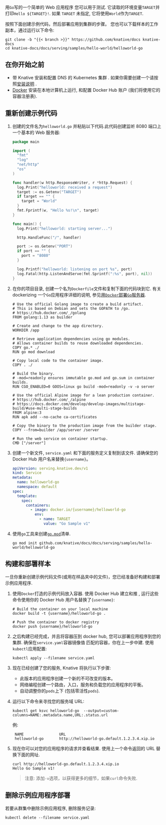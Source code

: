 用`Go`写的一个简单的 Web 应用程序 您可以用于测试.
它读取的环境变量`TARGET`并打印`Hello ${TARGET}!`.
如果 `TARGET` 未指定, 它将使用`World`作为`TARGET`.

按照下面创建示例代码，然后部署应用到集群的步骤。
您也可以下载样本的工作副本，通过运行以下命令:

```shell
git clone -b "{{< branch >}}" https://github.com/knative/docs knative-docs
cd knative-docs/docs/serving/samples/hello-world/helloworld-go
```

## 在你开始之前

- 带 Knative 安装和配置 DNS 的 Kubernetes 集群 .
  如果你需要创建一个请按照[安装说明](../../../../install/README.md) .
- [Docker](https://www.docker.com) 安装在本地计算机上运行, 和配置 Docker Hub 账户 (我们将使用它的容器注册表).

## 重新创建示例代码

1. 创建的文件名为`helloworld.go` 并粘贴以下代码.此代码创建监听 8080 端口上一个基本的 Web 服务器:

   ```go
   package main

   import (
     "fmt"
     "log"
     "net/http"
     "os"
   )

   func handler(w http.ResponseWriter, r *http.Request) {
     log.Print("helloworld: received a request")
     target := os.Getenv("TARGET")
     if target == "" {
       target = "World"
     }
     fmt.Fprintf(w, "Hello %s!\n", target)
   }

   func main() {
     log.Print("helloworld: starting server...")

     http.HandleFunc("/", handler)

     port := os.Getenv("PORT")
     if port == "" {
       port = "8080"
     }

     log.Printf("helloworld: listening on port %s", port)
     log.Fatal(http.ListenAndServe(fmt.Sprintf(":%s", port), nil))
   }
   ```

2. 在你的项目目录, 创建一个名为`Dockerfile`文件和复制下面的代码块到它. 有关 dockerizing 一个`Go`应用程序详细的说明, 参见[用`Docker`部署`Go`服务器](https://blog.golang.org/docker).

   ```docker
   # Use the official Golang image to create a build artifact.
   # This is based on Debian and sets the GOPATH to /go.
   # https://hub.docker.com/_/golang
   FROM golang:1.13 as builder

   # Create and change to the app directory.
   WORKDIR /app

   # Retrieve application dependencies using go modules.
   # Allows container builds to reuse downloaded dependencies.
   COPY go.* ./
   RUN go mod download

   # Copy local code to the container image.
   COPY . ./

   # Build the binary.
   # -mod=readonly ensures immutable go.mod and go.sum in container builds.
   RUN CGO_ENABLED=0 GOOS=linux go build -mod=readonly -v -o server

   # Use the official Alpine image for a lean production container.
   # https://hub.docker.com/_/alpine
   # https://docs.docker.com/develop/develop-images/multistage-build/#use-multi-stage-builds
   FROM alpine:3
   RUN apk add --no-cache ca-certificates

   # Copy the binary to the production image from the builder stage.
   COPY --from=builder /app/server /server

   # Run the web service on container startup.
   CMD ["/server"]
   ```

3. 创建一个新文件, `service.yaml` 和下面的服务定义复制到该文件.
   请确保您的 Docker Hub 用户名来替换`{username}`。

   ```yaml
   apiVersion: serving.knative.dev/v1
   kind: Service
   metadata:
     name: helloworld-go
     namespace: default
   spec:
     template:
       spec:
         containers:
           - image: docker.io/{username}/helloworld-go
             env:
               - name: TARGET
                 value: "Go Sample v1"
   ```

4. 使用`go`工具来创建[`go.mod`](https://github.com/golang/go/wiki/Modules#gomod)清单.

   ```shell
   go mod init github.com/knative/docs/docs/serving/samples/hello-world/helloworld-go
   ```

## 构建和部署样本

一旦你重新创建示例代码文件(或用在样品夹中的文件)，您已经准备好构建和部署示例应用程序.

1. 使用`Docker`打造的示例代码放入容器.
   使用 Docker Hub 建立和推 , 运行这些命令使用你的 Docker Hub 用户名替换了`{username}`:

   ```shell
   # Build the container on your local machine
   docker build -t {username}/helloworld-go .

   # Push the container to docker registry
   docker push {username}/helloworld-go
   ```

2. 之后构建已经完成，并且将容器压到 docker hub, 您可以部署应用程序到您的集群.
   确保在`service.yaml`容器镜像值 匹配的容器，你在上一步中建.
   使用`kubectl`应用配置:

   ```shell
   kubectl apply --filename service.yaml
   ```

3. 现在已经创建了您的服务, Knative 将执行以下步骤:

   - 此版本的应用程序创建一个新的不可改变的版本。
   - 网络编程创建一个路由，入口，服务和负载您的应用程序的平衡。
   - 自动调整你的`pods`上下 (包括零活性`pods`).

4. 运行以下命令来寻找您的服务域 URL:

   ```shell
   kubectl get ksvc helloworld-go  --output=custom-columns=NAME:.metadata.name,URL:.status.url
   ```

   例:

   ```shell
    NAME                URL
    helloworld-go       http://helloworld-go.default.1.2.3.4.xip.io
   ```

5. 现在你可以对您的应用程序的请求并查看结果.
   使用上一个命令返回的 URL 替换下面的网址.

   ```shell
   curl http://helloworld-go.default.1.2.3.4.xip.io
   Hello Go Sample v1!
   ```

   > 注意: 添加`-v`选项，以获得更多的细节，如果`curl`命令失败.

## 删除示例应用程序部署

若要从群集中删除示例应用程序, 删除服务记录:

```shell
kubectl delete --filename service.yaml
```
